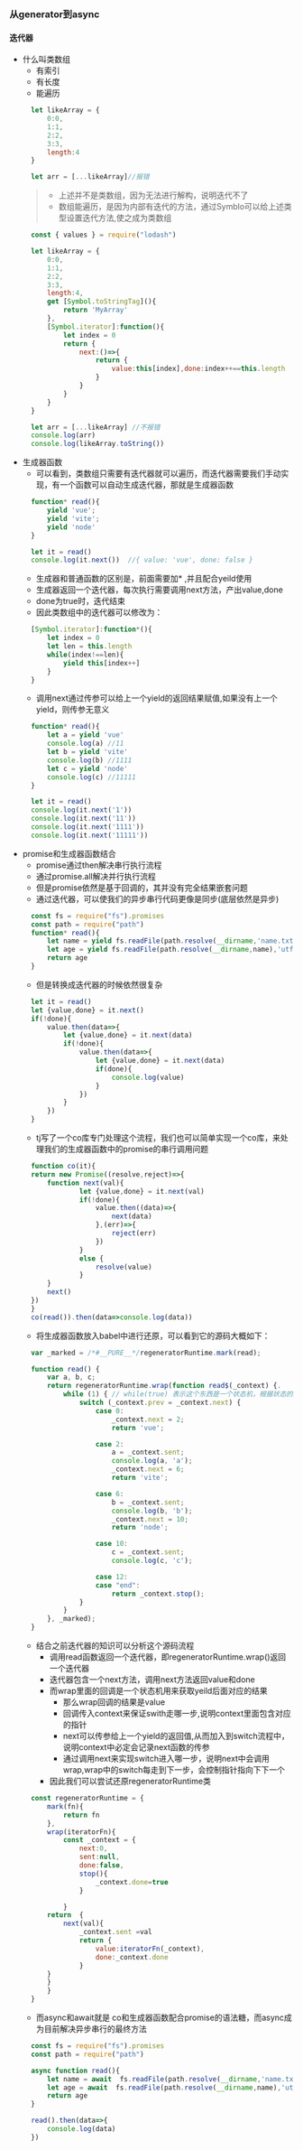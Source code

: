 ### 从generator到async
#### 迭代器
* 什么叫类数组
  * 有索引
  * 有长度
  * 能遍历
  ```js
    let likeArray = {
        0:0,
        1:1,
        2:2,
        3:3,
        length:4
    }

    let arr = [...likeArray]//报错
  ```
  > * 上述并不是类数组，因为无法进行解构，说明迭代不了
  > * 数组能遍历，是因为内部有迭代的方法，通过Symblo可以给上述类型设置迭代方法,使之成为类数组
  ```js
    const { values } = require("lodash")

    let likeArray = {
        0:0,
        1:1,
        2:2,
        3:3,
        length:4,
        get [Symbol.toStringTag](){
            return 'MyArray'
        },
        [Symbol.iterator]:function(){
            let index = 0
            return {
                next:()=>{
                    return {
                        value:this[index],done:index++==this.length
                    } 
                }
            }
        }
    }

    let arr = [...likeArray] //不报错
    console.log(arr)
    console.log(likeArray.toString())
  ```
* 生成器函数
  * 可以看到，类数组只需要有迭代器就可以遍历，而迭代器需要我们手动实现，有一个函数可以自动生成迭代器，那就是生成器函数
  ```js
    function* read(){
        yield 'vue';
        yield 'vite';
        yield 'node'
    }

    let it = read()
    console.log(it.next())  //{ value: 'vue', done: false }
  ```
  * 生成器和普通函数的区别是，前面需要加* ,并且配合yeild使用
  * 生成器返回一个迭代器，每次执行需要调用next方法，产出value,done
  * done为true时，迭代结束
  * 因此类数组中的迭代器可以修改为：
  ```js
    [Symbol.iterator]:function*(){
        let index = 0
        let len = this.length
        while(index!==len){
            yield this[index++]
        }
    }
  ```
  * 调用next通过传参可以给上一个yield的返回结果赋值,如果没有上一个yield，则传参无意义
  ```js
    function* read(){
        let a = yield 'vue'
        console.log(a) //11
        let b = yield 'vite'
        console.log(b) //1111
        let c = yield 'node'
        console.log(c) //11111
    }

    let it = read()
    console.log(it.next('1'))
    console.log(it.next('11'))
    console.log(it.next('1111'))
    console.log(it.next('11111'))
  ```
* promise和生成器函数结合
  * promise通过then解决串行执行流程
  * 通过promise.all解决并行执行流程
  * 但是promise依然是基于回调的，其并没有完全结果嵌套问题
  * 通过迭代器，可以使我们的异步串行代码更像是同步(底层依然是异步)
  ```js
    const fs = require("fs").promises
    const path = require("path")
    function* read(){
        let name = yield fs.readFile(path.resolve(__dirname,'name.txt'),'utf-8')
        let age = yield fs.readFile(path.resolve(__dirname,name),'utf-8')
        return age
    }
  ```
  * 但是转换成迭代器的时候依然很复杂
  ```js
    let it = read()
    let {value,done} = it.next()
    if(!done){
        value.then(data=>{
            let {value,done} = it.next(data)
            if(!done){
                value.then(data=>{
                    let {value,done} = it.next(data)
                    if(done){
                        console.log(value)
                    }
                })
            }
        })
    }
  ```
  * tj写了一个co库专门处理这个流程，我们也可以简单实现一个co库，来处理我们的生成器函数中的promise的串行调用问题
  ```js
    function co(it){
    return new Promise((resolve,reject)=>{
        function next(val){
                let {value,done} = it.next(val)
                if(!done){
                    value.then((data)=>{
                        next(data)
                    },(err)=>{
                        reject(err)
                    })
                }
                else {
                    resolve(value)
                }
        }
        next()
    })
    }
    co(read()).then(data=>console.log(data))
  ```
  * 将生成器函数放入babel中进行还原，可以看到它的源码大概如下：
  ```js
    var _marked = /*#__PURE__*/regeneratorRuntime.mark(read);

    function read() {
        var a, b, c;
        return regeneratorRuntime.wrap(function read$(_context) {.
            while (1) { // while(true) 表示这个东西是一个状态机，根据状态的变化实现对应的逻辑， 这个逻辑会走多次
                switch (_context.prev = _context.next) {
                    case 0:
                        _context.next = 2;
                        return 'vue';

                    case 2:
                        a = _context.sent;
                        console.log(a, 'a');
                        _context.next = 6;
                        return 'vite';

                    case 6:
                        b = _context.sent;
                        console.log(b, 'b');
                        _context.next = 10;
                        return 'node';

                    case 10:
                        c = _context.sent;
                        console.log(c, 'c');

                    case 12:
                    case "end":
                        return _context.stop();
                }
            }
        }, _marked);
    }

  ```
  * 结合之前迭代器的知识可以分析这个源码流程
    * 调用read函数返回一个迭代器，即regeneratorRuntime.wrap()返回一个迭代器
    * 迭代器包含一个next方法，调用next方法返回value和done
    * 而wrap里面的回调是一个状态机用来获取yeild后面对应的结果
      * 那么wrap回调的结果是value
      * 回调传入context来保证swith走哪一步,说明context里面包含对应的指针
      * next可以传参给上一个yield的返回值,从而加入到switch流程中，说明context中必定会记录next函数的传参
      * 通过调用next来实现switch进入哪一步，说明next中会调用wrap,wrap中的switch每走到下一步，会控制指针指向下下一个
    * 因此我们可以尝试还原regeneratorRuntime类
  ```js
    const regeneratorRuntime = {
        mark(fn){
            return fn
        },
        wrap(iteratorFn){
            const _context = {
                next:0,
                sent:null,
                done:false,
                stop(){
                    _context.done=true
                }

            }
        return  {
            next(val){
                _context.sent =val
                return {
                    value:iteratorFn(_context),
                    done:_context.done
                }
        }
        }
        }
    }
  ```
  * 而async和await就是 co和生成器函数配合promise的语法糖，而async成为目前解决异步串行的最终方法
  ```js
    const fs = require("fs").promises
    const path = require("path")

    async function read(){
        let name = await  fs.readFile(path.resolve(__dirname,'name.txt'),'utf-8')
        let age = await  fs.readFile(path.resolve(__dirname,name),'utf-8')
        return age
    }

    read().then(data=>{
        console.log(data)
    })
  ```